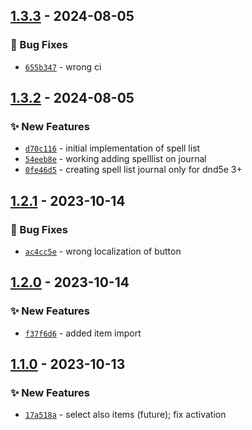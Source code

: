 
## [1.3.3] - 2024-08-05
### :bug: Bug Fixes
- [`655b347`](https://github.com/gioppoluca/5e-spellblock-importer/commit/655b347aee1dc35572fddf1abb6ba607a9321339) - wrong ci


## [1.3.2] - 2024-08-05
### :sparkles: New Features
- [`d70c116`](https://github.com/gioppoluca/5e-spellblock-importer/commit/d70c1161dfd69f14a0cac356c5e5abb873e1f74b) - initial implementation of spell list
- [`54eeb8e`](https://github.com/gioppoluca/5e-spellblock-importer/commit/54eeb8e0915861dfcf9e5e54ec12b4c94472493d) - working adding spelllist on journal
- [`0fe46d5`](https://github.com/gioppoluca/5e-spellblock-importer/commit/0fe46d5320ccb8ba54bdea3e9826ccd1e265e8d7) - creating spell list journal only for dnd5e 3+


## [1.2.1] - 2023-10-14
### :bug: Bug Fixes
- [`ac4cc5e`](https://github.com/gioppoluca/5e-spellblock-importer/commit/ac4cc5e6a5d9a76e73cac2e449c0d3f701b4a538) - wrong localization of button


## [1.2.0] - 2023-10-14
### :sparkles: New Features
- [`f37f6d6`](https://github.com/gioppoluca/5e-spellblock-importer/commit/f37f6d6957bbd9201e49595dd9e9488a98649643) - added item import


## [1.1.0] - 2023-10-13
### :sparkles: New Features
- [`17a518a`](https://github.com/gioppoluca/5e-spellblock-importer/commit/17a518adddac0627c6419c20d3f8810418a10674) - select also items (future); fix activation


[1.1.0]: https://github.com/gioppoluca/5e-spellblock-importer/compare/1.0.2...1.1.0
[1.2.0]: https://github.com/gioppoluca/5e-spellblock-importer/compare/1.1.0...1.2.0
[1.2.1]: https://github.com/gioppoluca/5e-spellblock-importer/compare/1.2.0...1.2.1
[1.3.2]: https://github.com/gioppoluca/5e-spellblock-importer/compare/1.3.1...1.3.2
[1.3.3]: https://github.com/gioppoluca/5e-spellblock-importer/compare/1.3.2...1.3.3
